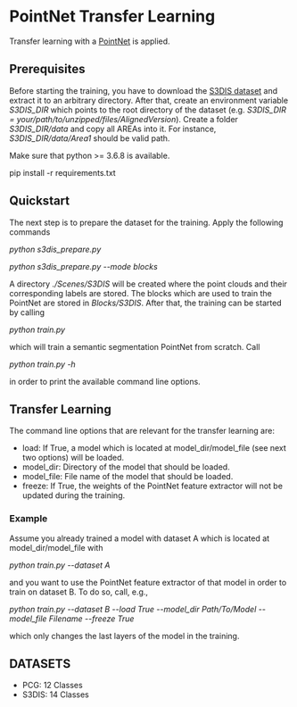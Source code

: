 # PointNet Transfer Learning

Transfer learning with a [PointNet](https://arxiv.org/abs/1612.00593) is applied.

## Prerequisites

Before starting the training, you have to download the [S3DIS dataset](http://buildingparser.stanford.edu/dataset.html) and extract it to an arbitrary directory. 
After that, create an environment variable *S3DIS_DIR* which points to the root directory of the dataset (e.g. *S3DIS_DIR = your/path/to/unzipped/files/AlignedVersion*). Create a folder *S3DIS_DIR/data* and copy all AREAs into it. For instance, *S3DIS_DIR/data/Area1* should be valid path.

Make sure that python >= 3.6.8 is available. 

pip install -r requirements.txt

## Quickstart

The next step is to prepare the dataset for the training. Apply the following commands

*python s3dis_prepare.py*

*python s3dis_prepare.py --mode blocks*

A directory *./Scenes/S3DIS* will be created where the point clouds and their corresponding labels are stored. The blocks which are used to train the PointNet are stored in *Blocks/S3DIS*. 
After that, the training can be started by calling

*python train.py*

which will train a semantic segmentation PointNet from scratch. Call

*python train.py -h*

in order to print the available command line options.

## Transfer Learning

The command line options that are relevant for the transfer learning are:

* load: If True, a model which is located at model_dir/model_file (see next two options) will be loaded.
* model_dir: Directory of the model that should be loaded.
* model_file: File name of the model that should be loaded.
* freeze: If True, the weights of the PointNet feature extractor will not be updated during the training.

### Example

Assume you already trained a model with dataset A which is located at model_dir/model_file with 

*python train.py --dataset A*

and you want to use the PointNet feature extractor of that model in order to train on dataset B. To do so, call, e.g.,

*python train.py --dataset B --load True --model_dir Path/To/Model --model_file Filename --freeze True*

which only changes the last layers of the model in the training. 

## DATASETS

* PCG: 12 Classes
* S3DIS: 14 Classes